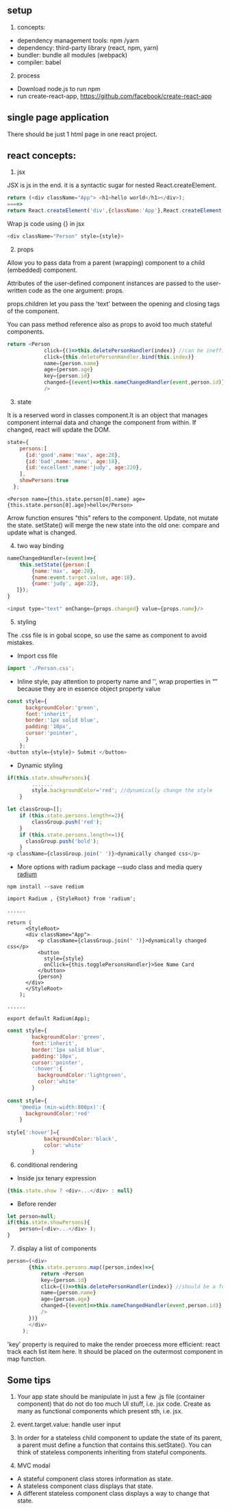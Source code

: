 ## setup
1. concepts: 
* dependency management tools: npm /yarn 
* dependency: third-party library (react, npm, yarn)
* bundler: bundle all modules (webpack)
* compiler: babel
2. process
* Download node.js to run npm
* run create-react-app, https://github.com/facebook/create-react-app
    
    
## single page application
There should be just 1 html page in one react project.

## react concepts:

1. jsx 

JSX is js in the end. it is a syntactic sugar for nested React.createElement.

```javascript
return (<div className="App"> <h1>hello world</h1></div>);
====>
return React.createElement('div',{className:'App'},React.createElement('h1',null,'hello world'));
```   
Wrap js code using {} in jsx
```javascript
<div className="Person" style={style}>
```

2. props

Allow you to pass data from a parent (wrapping) component to a child (embedded) component.

Attributes of the user-defined component instances are passed to the user-written code as the one argument: props. 

props.children let you pass the 'text' between the opening and closing tags of the component.

You can pass method reference also as props to avoid too much stateful components.
```javascript
return <Person
            click={()=>this.deletePersonHandler(index)} //can be inefficient
            click={this.deletePersonHandler.bind(this.index)} 
            name={person.name}
            age={person.age}
            key={person.id}
            changed={(event)=>this.nameChangedHandler(event,person.id)}
            />
```

3. state 

It is a reserved word in classes component.It is an object that manages component internal data and change the component from within. If changed, react will update the DOM. 

```javascript
state={
    persons:[
      {id:'good',name:'max', age:28},
      {id:'bad',name:'menu', age:18},
      {id:'excellent',name:'judy', age:220},
    ],
    showPersons:true
  };
```
```
<Person name={this.state.person[0].name} age={this.state.person[0].age}>hello</Person>
```
Arrow function ensures "this" refers to the component.
Update, not mutate the state. setState() will merge the new state into the old one: compare and update what is changed.

4. two way binding
```javascript
nameChangedHandler=(event)=>{
    this.setState({person:[
        {name:'max', age:28},
        {name:event.target.value, age:18},
        {name:'judy', age:22},
   ]});
}

<input type="text" onChange={props.changed} value={props.name}/>

```
5. styling

The .css file is in gobal scope, so use the same as component to avoid mistakes.
* Import css file
```javascript
import './Person.css';
```
* Inline style, pay attention to property name and '', wrap properties in “” because they are in essence object property value
```javascript
const style={
      backgroundColor:'green',
      font:'inherit',
      border:'1px solid blue',
      padding:'10px',
      cursor:'pointer',
      }
    };
<button style={style}> Submit </button>
```
* Dynamic styling
```javascript
if(this.state.showPersons){
        .......
        style.backgroundColor='red'; //dynamically change the style
    }
```
```javascript
let classGroup=[];
    if (this.state.persons.length<=2){
        classGroup.push('red');
    }
    if (this.state.persons.length<=1){
      classGroup.push('bold');
    }
<p className={classGroup.join(' ')}>dynamically changed css</p>
```

* More options with radium package --sudo class and media query
[radium](https://github.com/FormidableLabs/radium)

```
npm install --save redium

import Radium , {StyleRoot} from 'radium';

......

return (
      <StyleRoot>
      <div className="App">
          <p className={classGroup.join(' ')}>dynamically changed css</p>
          <button
            style={style}
            onClick={this.togglePersonsHandler}>See Name Card
          </button>
          {person}
      </div>
      </StyleRoot>
    );
    
......

export default Radium(App);
```
```javascript
const style={
        backgroundColor:'green',
        font:'inherit',
        border:'1px solid blue',
        padding:'10px',
        cursor:'pointer',
        ':hover':{
          backgroundColor:'lightgreen',
          color:'white'
        }
        
const style={
    '@media (min-width:800px)':{
      backgroundColor:'red'
    }
    
style[':hover']={
            backgroundColor:'black',
            color:'white'
        }
```

6. conditional rendering
* Inside jsx tenary expression
```javascript
{this.state.show ? <div>...</div> : null}
```
* Before render
```javascript
let person=null;
if(this.state.showPersons){
    person=(<div>...</div> );
}
 ```
 
 7. display a list of components
 ```javascript
 person=(<div>
        {this.state.persons.map((person,index)=>{
            return <Person
            key={person.id}
            click={()=>this.deletePersonHandler(index)} //should be a function expression
            name={person.name}
            age={person.age}           
            changed={(event)=>this.nameChangedHandler(event,person.id)}
            />
        })}
        </div> 
      );
  ```
'key' property is required to make the render proecess more efficient: react track each list item here. It should be placed on the outermost component in map function.
  
## Some tips

1. Your app state should be manipulate in just a few .js file (container component) that do not do too much UI stuff, i.e. jsx code. Create as many as functional components which present sth, i.e. jsx.

2. event.target.value: handle user input

3. In order for a stateless child component to update the state of its parent, a parent must define a function that contains this.setState(). You can think of stateless components inheriting from stateful components.

4. MVC modal 
* A stateful component class stores information as state.
* A stateless component class displays that state.
* A different stateless component class displays a way to change that state.
